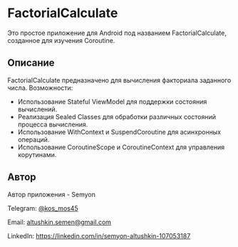 # **FactorialCalculate**

Это простое приложение для Android под названием FactorialCalculate, созданное для изучения Coroutine.

## **Описание**
FactorialCalculate предназначено для вычисления факториала заданного числа. Возможности:

* Использование Stateful ViewModel для поддержки состояния вычислений.
* Реализация Sealed Classes для обработки различных состояний процесса вычисления.
* Использование WithContext и SuspendCoroutine для асинхронных операций.
* Использование CoroutineScope и CoroutineContext для управления корутинами.

## **Автор**
Автор приложения - Semyon

Telegram: [@kos_mos45](http://t.me/kos_mos45)

Email: altushkin.semen@gmail.com

LinkedIn: https://linkedin.com/in/semyon-altushkin-107053187
